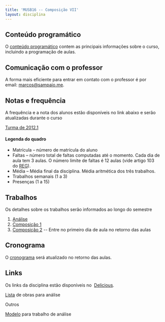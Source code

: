 ```yaml
---
title: 'MUSB16 -- Composição VII'
layout: disciplina
---
```


## Conteúdo programático

O <a title="MUSB16 - Conteúdo Programático" href="https://docs.google.com/document/d/1RESkacAXUPcjTtu4Duywn3mcsXA0RKYvWFTI2ywjmrY/edit" target="_blank">conteúdo programático</a> contem as principais informações sobre o curso, incluindo a programação de aulas.

## Comunicação com o professor

A forma mais eficiente para entrar em contato com o professor é por email: <a title="mailto:marcos@sampaio.me" href="https://mail.google.com/mail/?view=cm&fs=1&tf=1&to=marcos@sampaio.me" target="_blank">marcos@sampaio.me</a>.

## Notas e frequência

A frequência e a nota dos alunos estão disponíveis no link abaixo e serão atualizadas durante o curso

<a title="Notas e frequência MUSB16" href="https://docs.google.com/a/sampaio.me/spreadsheet/ccc?key=0Aud5ZzOjk6SGdEl4STVWZkhCOWl1XzBPNWtCQTFGdlE&single=true&gid=6&range=B3:V23&output=html" target="_blank">Turma de 2012.1</a>

#### Legenda do quadro

  * Matrícula – número de matrícula do aluno
  * Faltas – número total de faltas computadas até o momento. Cada dia de aula tem 3 aulas. O número limite de faltas é 12 aulas (vide artigo 103 do <a title="Regulamento de Ensino de Graduação da UFBA" href="http://www.aai.ufba.br/documentos/regulamento_graduacao.pdf" target="_blank">REG</a>).
  * Média – Média final da disciplina. Média aritmética dos três trabalhos.
  * Trabalhos semanais (1 a 3)
  * Presenças (1 a 15)

## Trabalhos

Os detalhes sobre os trabalhos serão informados ao longo do semestre

  1. <a title="MUSB16 Trabalho 1" href="https://docs.google.com/document/d/1936Vb5lqzaV5Be6zCrg1_sZCktMGQ15ueyzFs5ff03U/edit" target="_blank">Análise</a>
  2. <a title="MUSB16 Trabalho 2" href="https://docs.google.com/document/d/1mSAfX1Yz8P7MR8m9YxrnwYsXYumKsZF_TtqsuJeVr9k/edit" target="_blank">Composição 1</a>
  3. <a title="MUSB16 Composição 2" href="https://docs.google.com/document/d/1trFrI1sbKw4rmG0gC6YKNHdLfdvxIxAOTJvPme1qle4/edit" target="_blank">Composição 2</a> -- Entre no primeiro dia de aula no retorno das aulas

## Cronograma

O <a title="Cronograma MUSB16" href="https://docs.google.com/a/sampaio.me/spreadsheet/ccc?key=0Aud5ZzOjk6SGdFZBbGpQVVJuMmg3RVdicWh2VVVwa0E&single=true&gid=0&range=A1:D16&output=html" target="_blank">cronograma</a> será atualizado no retorno das aulas.

## Links

Os links da disciplina estão disponíveis no  <a title="Links de Composição" href="http://delicious.com/stacks/view/PGJgt8" target="_blank">Delicious</a>.

<a title="Lista de obras MUSB16" href="https://docs.google.com/a/sampaio.me/spreadsheet/ccc?key=0Aud5ZzOjk6SGdFAycWNzZ2V4VmsxLWd2bU1YdG1KQXc&single=true&gid=0&range=A2:C22&output=html" target="_blank">Lista</a> de obras para análise

Outros

<a title="Modelo para trabalho de análise MUSB16" href="https://docs.google.com/document/d/1NUZS0Go6VEVBuhmrqWJptjvF64HJAW8dAe9LIUxTuIc/edit" target="_blank">Modelo</a> para trabalho de análise